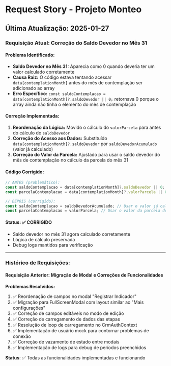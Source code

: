 # Request Story - Projeto Monteo

## Última Atualização: 2025-01-27

### Requisição Atual: Correção do Saldo Devedor no Mês 31

#### Problema Identificado:
- **Saldo Devedor no Mês 31:** Aparecia como 0 quando deveria ter um valor calculado corretamente
- **Causa Raiz:** O código estava tentando acessar `data[contemplationMonth]` antes do mês de contemplação ser adicionado ao array
- **Erro Específico:** `const saldoContemplacao = data[contemplationMonth]?.saldoDevedor || 0;` retornava 0 porque o array ainda não tinha o elemento do mês de contemplação

#### Correção Implementada:
1. **Reordenação da Lógica:** Movido o cálculo do `valorParcela` para antes do cálculo do `saldoDevedor`
2. **Correção do Acesso aos Dados:** Substituído `data[contemplationMonth]?.saldoDevedor` por `saldoDevedorAcumulado` (valor já calculado)
3. **Correção do Valor da Parcela:** Ajustado para usar o saldo devedor do mês de contemplação no cálculo da parcela do mês 31

#### Código Corrigido:
```typescript
// ANTES (problemático):
const saldoContemplacao = data[contemplationMonth]?.saldoDevedor || 0;
const parcelaContemplacao = data[contemplationMonth]?.valorParcela || 0;

// DEPOIS (corrigido):
const saldoContemplacao = saldoDevedorAcumulado; // Usar o valor já calculado
const parcelaContemplacao = valorParcela; // Usar o valor da parcela do mês de contemplação
```

#### Status: ✅ **CORRIGIDO**
- Saldo devedor no mês 31 agora calculado corretamente
- Lógica de cálculo preservada
- Debug logs mantidos para verificação

---

### Histórico de Requisições:

#### Requisição Anterior: Migração de Modal e Correções de Funcionalidades

**Problemas Resolvidos:**
1. ✅ Reordenação de campos no modal "Registrar Indicador"
2. ✅ Migração para FullScreenModal com layout similar ao "Mais configurações"
3. ✅ Correção de campos editáveis no modo de edição
4. ✅ Correção de carregamento de dados das etapas
5. ✅ Resolução de loop de carregamento no CrmAuthContext
6. ✅ Implementação de usuário mock para contornar problemas de conexão
7. ✅ Correção de vazamento de estado entre modais
8. ✅ Implementação de logs para debug de períodos preenchidos

**Status**: ✅ Todas as funcionalidades implementadas e funcionando 